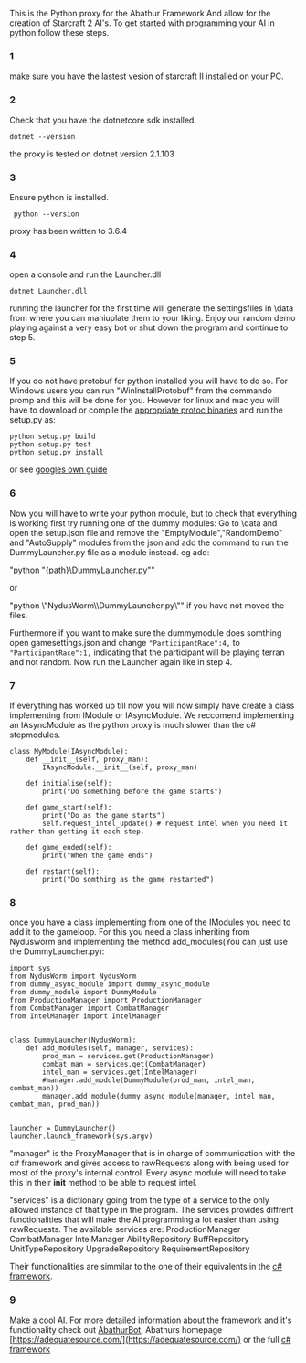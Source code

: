 This is the Python proxy for the Abathur Framework And allow for the creation of Starcraft 2 AI's. To get started with programming your AI in python follow these steps.

### 1

make sure you have the lastest vesion of starcraft II installed on your PC.

### 2 

Check that you have the dotnetcore sdk installed.

 ```
 dotnet --version
 ```
the proxy is tested on dotnet version 2.1.103

### 3

Ensure python is installed. 
```
 python --version
```
proxy has been written to 3.6.4


### 4

open a console and run the Launcher.dll 

```
dotnet Launcher.dll
```
running the launcher for the first time will generate the settingsfiles in \data from where you can maniuplate them to your liking. Enjoy our random demo playing against a very easy bot or shut down the program and continue to step 5.

### 5

If you do not have protobuf for python installed you will have to do so. For Windows users you can run "WinInstallProtobuf" from the commando promp and this will be done for you. However for linux and mac you will have to download or compile the [appropriate protoc binaries](https://github.com/google/protobuf/releases/tag/v3.5.1) and run the setup.py as:
```
python setup.py build
python setup.py test
python setup.py install
```
or see [googles own guide](https://github.com/google/protobuf/tree/master/python)

### 6

Now you will have to write your python module, but to check that everything is working first try running one of the dummy modules: Go to \data and open the setup.json file and remove the "EmptyModule","RandomDemo" and "AutoSupply" modules from the json and add the command to run the DummyLauncher.py file as a module instead. eg add:

"python "{path}\\DummyLauncher.py""

or

"python \\"NydusWorm\\\DummyLauncher.py\\"" if you have not moved the files. 

Furthermore if you want to make sure the dummymodule does somthing open gamesettings.json and change `"ParticipantRace":4,` to `"ParticipantRace":1,` indicating that the participant will be playing terran and not random. Now run the Launcher again like in step 4.

### 7

If everything has worked up till now you will now simply have create a class implementing from IModule or IAsyncModule. We reccomend implementing an IAsyncModule as the python proxy is much slower than the c# stepmodules. 
```
class MyModule(IAsyncModule):
    def __init__(self, proxy_man):
        IAsyncModule.__init__(self, proxy_man)
        
    def initialise(self):
        print("Do something before the game starts")

    def game_start(self):
        print("Do as the game starts")
        self.request_intel_update() # request intel when you need it rather than getting it each step.

    def game_ended(self):
        print("When the game ends")

    def restart(self):
        print("Do somthing as the game restarted")
```

### 8

once you have a class implementing from one of the IModules you need to add it to the gameloop. For this you need a class inheriting from Nydusworm and implementing the method add_modules(You can just use the DummyLauncher.py):

```
import sys
from NydusWorm import NydusWorm
from dummy_async_module import dummy_async_module
from dummy_module import DummyModule
from ProductionManager import ProductionManager
from CombatManager import CombatManager
from IntelManager import IntelManager


class DummyLauncher(NydusWorm):
    def add_modules(self, manager, services):
        prod_man = services.get(ProductionManager)
        combat_man = services.get(CombatManager)
        intel_man = services.get(IntelManager)
        #manager.add_module(DummyModule(prod_man, intel_man, combat_man))
        manager.add_module(dummy_async_module(manager, intel_man, combat_man, prod_man))


launcher = DummyLauncher()
launcher.launch_framework(sys.argv)
```

"manager" is the ProxyManager that is in charge of communication with the c# framework and gives access to rawRequests along with being used for most of the proxy's internal control. Every async module will need to take this in their __init__ method to be able to request intel.

"services" is a dictionary going from the type of a service to the only allowed instance of that type in the program. The services provides diffrent functionalities that will make the AI programming a lot easier than using rawRequests. The available services are:
ProductionManager
CombatManager
IntelManager
AbilityRepository
BuffRepository
UnitTypeRepository
UpgradeRepository
RequirementRepository

Their functionalities are simmilar to the one of their equivalents in the [c# framework](https://github.com/schmidtgit/AbathurBot/blob/master/AbathurBot/Modules/FullModule.cs). 


### 9

Make a cool AI. For more detailed information about the framework and it's functionality check out [AbathurBot](https://github.com/schmidtgit/AbathurBot), Abathurs homepage [https://adequatesource.com/](https://adequatesource.com/) or the full [c# framework](https://github.com/schmidtgit/Abathur)
